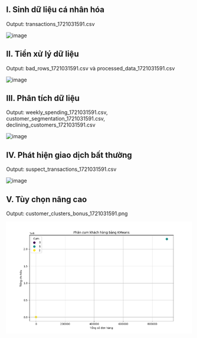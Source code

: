 <h2>I. Sinh dữ liệu cá nhân hóa</h2>

Output: transactions_1721031591.csv

![image](https://github.com/user-attachments/assets/f8e816da-272d-4cad-8bb9-35002b19fa80)

<h2>II. Tiền xử lý dữ liệu </h2>

Output: bad_rows_1721031591.csv và processed_data_1721031591.csv

![image](https://github.com/user-attachments/assets/b3d831c0-a2ec-4cb9-89d3-2e90b8150c34)

<h2>III. Phân tích dữ liệu </h2>

Output: weekly_spending_1721031591.csv, customer_segmentation_1721031591.csv, declining_customers_1721031591.csv

![image](https://github.com/user-attachments/assets/72a94a8f-e6db-48f1-ae52-e0fc26349ec1)

<h2>IV. Phát hiện giao dịch bất thường</h2>

Output: suspect_transactions_1721031591.csv

![image](https://github.com/user-attachments/assets/ffbd6534-56b0-4f30-aab3-cae255af2a0a)

<h2>V. Tùy chọn nâng cao</h2>

Output: customer_clusters_bonus_1721031591.png

![image](customer_clusters_bonus_1721031591.png)
